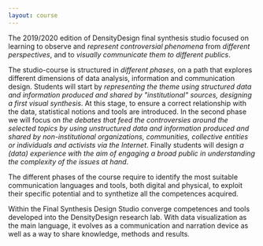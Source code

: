 ```yaml
---
layout: course
---
```


The 2019/2020 edition of DensityDesign final synthesis studio focused on learning to observe and *represent controversial phenomena* from *different perspectives*, and to *visually communicate them to different publics*.

The studio-course is structured in *different phases*, on a path that explores different dimensions of data analysis, information and communication design. Students will start by *representing the theme using structured data and information produced and shared by "institutional" sources, designing a first visual synthesis*. At this stage, to ensure a correct relationship with the data, statistical notions and tools are introduced. In the second phase we will focus on *the debates that feed the controversies around the selected topics by using unstructured data and information produced and shared by non-institutional organizations, communities, collective entities or individuals and activists via the Internet*. Finally students will design *a (data) experience with the aim of engaging a broad public in understanding the complexity of the issues at hand*.

The different phases of the course require to identify the most suitable communication languages ​​and tools, both digital and physical, to exploit their specific potential and to synthetize all the competences acquired.

Within the Final Synthesis Design Studio converge competences and tools developed into the DensityDesign research lab. With data visualization as the main language, it evolves as a communication and narration device as well as a way to share knowledge, methods and results.
